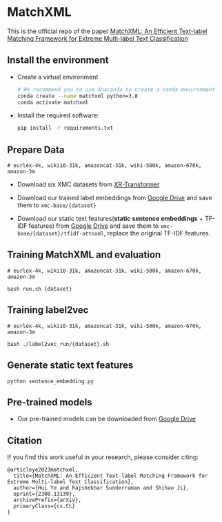 # MatchXML
This is the official repo of the paper [MatchXML: An Efficient Text-label Matching Framework for Extreme Multi-label Text
Classification](???)


## Install the environment
* Create a virtual environment
    ```bash
    # We recommend you to use Anaconda to create a conda environment 
    conda create --name matchxml python=3.8
    conda activate matchxml
    ```
* Install the required software:
    ```bash
    pip install -r requirements.txt
    ```
## Prepare Data
`# eurlex-4k, wiki10-31k, amazoncat-31k, wiki-500k, amazon-670k, amazon-3m`
* Download six XMC datasets from [XR-Transformer](https://github.com/amzn/pecos/tree/mainline/examples/xr-transformer-neurips21)

* Download our trained label embeddings from [Google Drive](https://drive.google.com/drive/folders/1ehOU7mRpDdsCORVlVaSL7LidaOBonS5l?usp=sharing) and save them to `xmc-base/{dataset}`
* Download our static text features(__static sentence embeddings__ + TF-IDF features)  from [Google Drive](https://drive.google.com/drive/folders/1UYT5ORYhjlLFyKen6q0eUUDYVktRF2re?usp=share_link) and save them to `xmc-base/{dataset}/tfidf-attnxml`, replace the original TF-IDF features.


## Training MatchXML and evaluation
 `# eurlex-4k, wiki10-31k, amazoncat-31k, wiki-500k, amazon-670k, amazon-3m`
 
 `bash run.sh {dataset}`


## Training label2vec
`# eurlex-4k, wiki10-31k, amazoncat-31k, wiki-500k, amazon-670k, amazon-3m`

`bash ./label2vec_run/{dataset}.sh`  

## Generate static text features

`python sentence_embedding.py`  


## Pre-trained models
* Our pre-trained models can be downloaded from [Google Drive](???)

## Citation
If you find this work useful in your research, please consider citing:

```
@articleye2023matchxml,
  title={MatchXML: An Efficient Text-label Matching Framework for Extreme Multi-label Text Classification},
  author={Hui Ye and Rajshekhar Sunderraman and Shihao Ji},
  eprint={2308.13139},
  archivePrefix={arXiv},
  primaryClass={cs.CL}
}

```
[comment]: <> (## Acknowledgment)
[comment]: <> (Our work is based on the following work:)
[comment]: <> (- [Fast Multi-Resolution Transformer Fine-tuning for Extreme Multi-label Text Classification])

